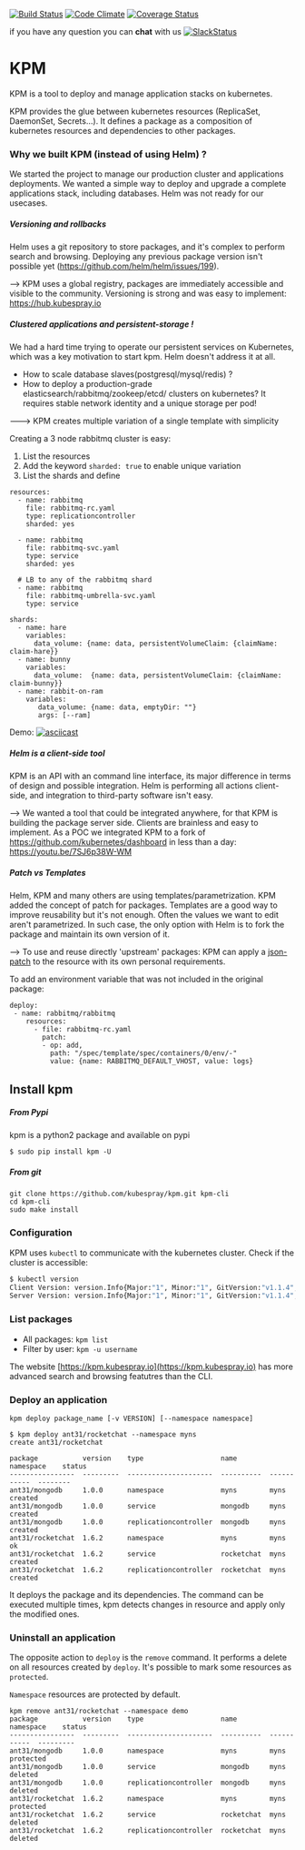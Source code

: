 [![Build Status](https://travis-ci.org/kubespray/kpm.svg?branch=master)](https://travis-ci.org/kubespray/kpm) [![Code Climate](https://codeclimate.com/github/kubespray/kpm/badges/gpa.svg)](https://codeclimate.com/github/kubespray/kpm) [![Coverage Status](https://coveralls.io/repos/github/kubespray/kpm/badge.svg?branch=master)](https://coveralls.io/github/kubespray/kpm?branch=master)

if you have any question you can **chat** with us  [![SlackStatus](https://slack.kubespray.io/badge.svg)](https://kubespray.slack.com)

# KPM

KPM is a tool to deploy and manage application stacks on kubernetes.

KPM provides the glue between kubernetes resources (ReplicaSet, DaemonSet, Secrets...). It defines a package as a composition of kubernetes resources and dependencies to other packages.

### Why we built KPM (instead of using Helm) ?

We started the project to manage our production cluster and applications deployments. 
We wanted a simple way to deploy and upgrade a complete applications stack, including databases. Helm was not ready for our usecases.

##### Versioning and rollbacks
Helm uses a git repository to store packages, and it's complex to perform search and browsing. 
Deploying any previous package version isn't possible yet (https://github.com/helm/helm/issues/199).

--> KPM uses a global registry, packages are immediately accessible and visible to the community. Versioning is strong and was easy to implement: https://hub.kubespray.io


##### Clustered applications and persistent-storage ! 
We had a hard time trying to operate our persistent services on Kubernetes, which was a key motivation to start kpm. 
Helm doesn't address it at all.

  - How to scale database slaves(postgresql/mysql/redis) ? 
  - How to deploy a production-grade elasticsearch/rabbitmq/zookeep/etcd/ clusters on kubernetes? 
It requires stable network identity and a unique storage per pod!

---> KPM creates multiple variation of a single template with simplicity

Creating a 3 node rabbitmq cluster is easy:

1. List the resources
2. Add the keyword `sharded: true` to enable unique variation
3. List the shards and define

```
resources:
  - name: rabbitmq
    file: rabbitmq-rc.yaml
    type: replicationcontroller
    sharded: yes

  - name: rabbitmq
    file: rabbitmq-svc.yaml
    type: service
    sharded: yes
    
  # LB to any of the rabbitmq shard
  - name: rabbitmq
    file: rabbitmq-umbrella-svc.yaml
    type: service

shards:
  - name: hare
    variables:
      data_volume: {name: data, persistentVolumeClaim: {claimName: claim-hare}}
  - name: bunny
    variables:
      data_volume:  {name: data, persistentVolumeClaim: {claimName: claim-bunny}}
  - name: rabbit-on-ram
    variables:
       data_volume: {name: data, emptyDir: ""}
       args: [--ram]
```
Demo: 
[![asciicast](https://asciinema.org/a/2ktj7kr2d2m3w25xrpz7mjkbu.png)](https://asciinema.org/a/2ktj7kr2d2m3w25xrpz7mjkbu?speed=2)


##### Helm is a client-side tool
KPM is an API with an command line interface, its major difference in terms of design and possible integration. 
Helm is performing all actions client-side, and integration to third-party software isn't easy.

--> We wanted a tool that could be integrated anywhere, for that KPM is building the package server side.
Clients are brainless and easy to implement. As a POC we integrated KPM to a fork of https://github.com/kubernetes/dashboard in less than a day: 
https://youtu.be/7SJ6p38W-WM


##### Patch vs Templates
Helm, KPM and many others are using templates/parametrization. 
KPM added the concept of patch for packages. 
Templates are a good way to improve reusability but it's not enough. Often the values we want to edit aren't parametrized. In such case, the only option with Helm is to fork the package and maintain its own version of it. 

--> To use and reuse directly 'upstream' packages: KPM can apply a [json-patch](https://tools.ietf.org/html/rfc6902) to the resource with its own personal requirements.

To add an environment variable that was not included in the original package:

```
deploy: 
 - name: rabbitmq/rabbitmq
    resources:
      - file: rabbitmq-rc.yaml
        patch: 
        - op: add,
          path: "/spec/template/spec/containers/0/env/-"
          value: {name: RABBITMQ_DEFAULT_VHOST, value: logs}
```

## Install kpm

##### From Pypi

kpm is a python2 package and available on pypi
```
$ sudo pip install kpm -U
````

##### From git

```
git clone https://github.com/kubespray/kpm.git kpm-cli
cd kpm-cli
sudo make install
```

### Configuration

KPM uses `kubectl` to communicate with the kubernetes cluster.
Check if the cluster is accessible:
```bash
$ kubectl version
Client Version: version.Info{Major:"1", Minor:"1", GitVersion:"v1.1.4", GitCommit:"a5949fea3a91d6a50f40a5684e05879080a4c61d", GitTreeState:"clean"}
Server Version: version.Info{Major:"1", Minor:"1", GitVersion:"v1.1.4", GitCommit:"a5949fea3a91d6a50f40a5684e05879080a4c61d", GitTreeState:"clean"}

```

### List packages

- All packages: `kpm list`
- Filter by user: `kpm -u username`

The website [https://kpm.kubespray.io](https://kpm.kubespray.io) has more advanced search and browsing featutres than the CLI.

### Deploy an application

`kpm deploy package_name [-v VERSION] [--namespace namespace]`
```
$ kpm deploy ant31/rocketchat --namespace myns
create ant31/rocketchat 

package           version    type                   name        namespace    status
----------------  ---------  ---------------------  ----------  -----------  --------
ant31/mongodb     1.0.0      namespace              myns        myns         created
ant31/mongodb     1.0.0      service                mongodb     myns         created
ant31/mongodb     1.0.0      replicationcontroller  mongodb     myns         created
ant31/rocketchat  1.6.2      namespace              myns        myns         ok
ant31/rocketchat  1.6.2      service                rocketchat  myns         created
ant31/rocketchat  1.6.2      replicationcontroller  rocketchat  myns         created
```

It deploys the package and its dependencies.
The command can be executed multiple times, kpm detects changes in resource and apply only the modified ones. 

### Uninstall an application

The opposite action to `deploy` is the `remove` command. It performs a delete on all resources created by `deploy`.  It's possible to mark some resources as `protected`. 

`Namespace` resources are protected by default.

```
kpm remove ant31/rocketchat --namespace demo
package           version    type                   name        namespace    status
----------------  ---------  ---------------------  ----------  -----------  ---------
ant31/mongodb     1.0.0      namespace              myns        myns         protected
ant31/mongodb     1.0.0      service                mongodb     myns         deleted
ant31/mongodb     1.0.0      replicationcontroller  mongodb     myns         deleted
ant31/rocketchat  1.6.2      namespace              myns        myns         protected
ant31/rocketchat  1.6.2      service                rocketchat  myns         deleted
ant31/rocketchat  1.6.2      replicationcontroller  rocketchat  myns         deleted
```

 
